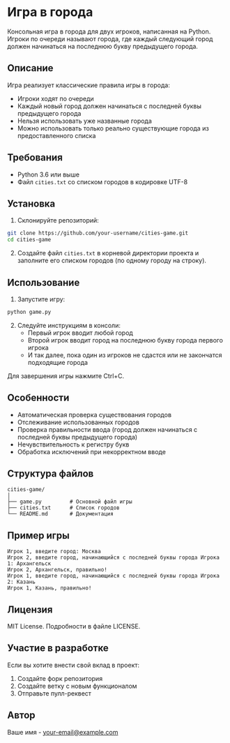 # Игра в города

Консольная игра в города для двух игроков, написанная на Python. Игроки по очереди называют города, где каждый следующий город должен начинаться на последнюю букву предыдущего города.

## Описание

Игра реализует классические правила игры в города:
- Игроки ходят по очереди
- Каждый новый город должен начинаться с последней буквы предыдущего города
- Нельзя использовать уже названные города
- Можно использовать только реально существующие города из предоставленного списка

## Требования

- Python 3.6 или выше
- Файл `cities.txt` со списком городов в кодировке UTF-8

## Установка

1. Склонируйте репозиторий:
```bash
git clone https://github.com/your-username/cities-game.git
cd cities-game
```

2. Создайте файл `cities.txt` в корневой директории проекта и заполните его списком городов (по одному городу на строку).

## Использование

1. Запустите игру:
```bash
python game.py
```

2. Следуйте инструкциям в консоли:
   - Первый игрок вводит любой город
   - Второй игрок вводит город на последнюю букву города первого игрока
   - И так далее, пока один из игроков не сдастся или не закончатся подходящие города

Для завершения игры нажмите Ctrl+C.

## Особенности

- Автоматическая проверка существования городов
- Отслеживание использованных городов
- Проверка правильности ввода (город должен начинаться с последней буквы предыдущего города)
- Нечувствительность к регистру букв
- Обработка исключений при некорректном вводе

## Структура файлов

```
cities-game/
│
├── game.py         # Основной файл игры
├── cities.txt      # Список городов
└── README.md       # Документация
```

## Пример игры

```
Игрок 1, введите город: Москва
Игрок 2, введите город, начинающийся с последней буквы города Игрока 1: Архангельск
Игрок 2, Архангельск, правильно!
Игрок 1, введите город, начинающийся с последней буквы города Игрока 2: Казань
Игрок 1, Казань, правильно!
```

## Лицензия

MIT License. Подробности в файле LICENSE.

## Участие в разработке

Если вы хотите внести свой вклад в проект:
1. Создайте форк репозитория
2. Создайте ветку с новым функционалом
3. Отправьте пулл-реквест

## Автор

Ваше имя - [your-email@example.com](mailto:your-email@example.com)